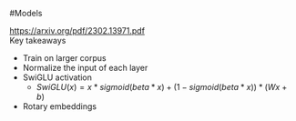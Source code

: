 #Models

https://arxiv.org/pdf/2302.13971.pdf \
Key takeaways
- Train on larger corpus
- Normalize the input of each layer
- SwiGLU activation
  - $SwiGLU(x) = x * sigmoid(beta * x) + (1 - sigmoid(beta * x)) * (Wx + b)$
- Rotary embeddings
